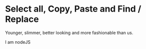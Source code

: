# Select all, Copy, Paste and Find / Replace

Younger, slimmer, better looking and more fashionable than us.

I am nodeJS

